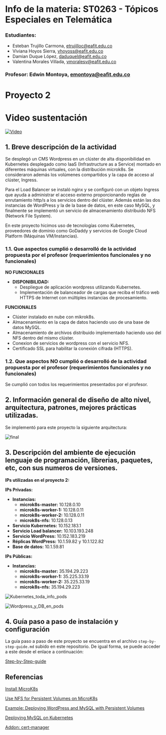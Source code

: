 # Info de la materia: ST0263 - Tópicos Especiales en Telemática

### Estudiantes:
  - Esteban Trujillo Carmona, etrujilloc@eafit.edu.co
  - Viviana Hoyos Sierra, vhoyoss@eafit.edu.co
  - Damian Duque López, daduquel@eafit.edu.co
  - Valentina Morales Villada, vmoralesv@eafit.edu.co

### Profesor: Edwin Montoya, emontoya@eafit.edu.co

# Proyecto 2 

# Video sustentación

[![Video](https://img.youtube.com/vi/6Vu73vi8l-g/0.jpg)](https://www.youtube.com/watch?v=6Vu73vi8l-g)

## 1. Breve descripción de la actividad

Se desplegó un CMS Wordpress en un clúster de alta disponibilidad en Kubernetes desplegado como IaaS (Infrastructure as a Service) montado en diferentes máquinas virtuales, con la distribución microk8s. Se consideraron además los volúmenes compartidos y la capa de acceso al clúster, Ingress.

Para el Load Balancer se instaló nginx y se configuró con un objeto Ingress que ayuda a administrar el acceso externo proporcionando reglas de enrutamiento http/s a los servicios dentro del clúster. Además están las dos instancias de WordPress y la de la base de datos, en este caso MySQL, y finalmente se implementó un servicio de almacenamiento distribuido NFS (Network File System).

En este proyecto hicimos uso de tecnologías como Kubernetes, proveedores de dominio como GoDaddy y servicios de Google Cloud Platform (Máquinas VM/Instancias).
### 1.1. Que aspectos cumplió o desarrolló de la actividad propuesta por el profesor (requerimientos funcionales y no funcionales)

**NO FUNCIONALES**

-	**DISPONIBILIDAD:**
    -  Despliegue de aplicación wordpress utilizando Kubernetes.
    -  Implementación de balanceador de cargas que reciba el tráfico web HTTPS de Internet con múltiples instancias de procesamiento.
   

**FUNCIONALES**
- Clúster instalado en nube con mikrok8s.
- Almacenamiento en la capa de datos haciendo uso de una base de datos MySQL.
- Almacenamiento de archivos distribuido implementado haciendo uso del NFS dentro del mismo clúster.
- Conexion de servicios de wordpress con el servicio NFS.
- Certificado SSL para habilitar la conexión cifrada (HTTPS).



### 1.2. Que aspectos NO cumplió o desarrolló de la actividad propuesta por el profesor (requerimientos funcionales y no funcionales)

Se cumplió con todos los requerimientos presentados por el profesor.

## 2. Información general de diseño de alto nivel, arquitectura, patrones, mejores prácticas utilizadas.

Se implementó para este proyecto la siguiente arquitectura:

![final](https://github.com/EsteTruji/st0263-proyecto-2/assets/81714113/cd8fd171-5521-4053-a4de-90334a762d4c)


## 3. Descripción del ambiente de ejecución lenguaje de programación, librerias, paquetes, etc, con sus numeros de versiones.


**IPs utilizadas en el proyecto 2:**

**IPs Privadas:**
- **Instancias:**
  - **microk8s-master:** 10.128.0.10
  - **microk8s-worker-1:** 10.128.0.11
  - **microk8s-worker-2:** 10.128.0.11
  - **microk8s-nfs:** 10.128.0.13
- **Servicio Kubernetes:** 10.152.183.1
- **Servicio Load balancer:** 10.103.193.248
- **Servicio WordPress:** 10.152.183.219
- **Réplicas WordPress:** 10.1.59.82 y 10.1.122.82
- **Base de datos:** 10.1.59.81

**IPs Públicas:**
- **Instancias:**
  - **microk8s-master:** 35.194.29.223
  - **microk8s-worker-1:** 35.225.33.19
  - **microk8s-worker-2:** 35.225.33.19
  - **microk8s-nfs:** 35.194.29.223

![Kubernetes_toda_info_pods](https://github.com/EsteTruji/st0263-proyecto-2/assets/82886890/12a6f171-1989-4f29-bc16-321877c42f5e)

![Wordpress_y_DB_en_pods](https://github.com/EsteTruji/st0263-proyecto-2/assets/82886890/db1fbf57-00b6-49e6-b004-f840820cb1a2)


## 4. Guía paso a paso de instalación y configuración

La guía paso a paso de este proyecto se encuentra en el archivo ```step-by-step-guide.md``` subido en este repositorio. De igual forma, se puede acceder a este desde el enlace a continuación:

[Step-by-Step-guide](https://github.com/EsteTruji/st0263-Proyecto-2/blob/main/step-by-step-guide.md)

## Referencias

[Install MicroK8s](https://microk8s.io/#install-microk8s)

[Use NFS for Persistent Volumes on MicroK8s](https://microk8s.io/docs/how-to-nfs)

[Example: Deploying WordPress and MySQL with Persistent Volumes](https://kubernetes.io/docs/tutorials/stateful-application/mysql-wordpress-persistent-volume/)

[Deploying MySQL on Kubernetes](https://medium.com/@midejoseph24/deploying-mysql-on-kubernetes-16758a42a746)

[Addon: cert-manager](https://microk8s.io/docs/addon-cert-manager)






